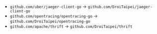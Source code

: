 - `github.com/uber/jaeger-client-go` ->  `github.com/DroiTaipei/jaeger-client-go` 
- `github.com/opentracing/opentracing-go` -> `github.com/DroiTaipei/opentracing-go`
- `github.com/apache/thrift` -> `github.com/DroiTaipei/thrift`

